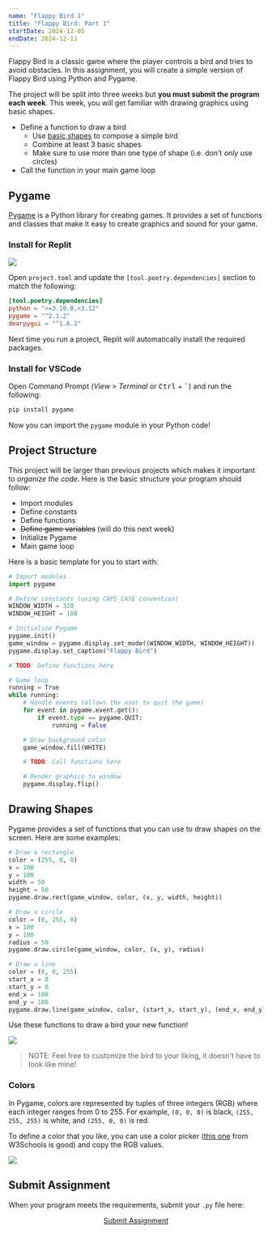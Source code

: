 ```yaml
---
name: "Flappy Bird 1"
title: "Flappy Bird: Part 1"
startDate: 2024-12-05
endDate: 2024-12-11
---
```


Flappy Bird is a classic game where the player controls a bird and tries to avoid obstacles. In this assignment, you will create a simple version of Flappy Bird using Python and Pygame.

The project will be split into three weeks but **you must submit the program each week**. This week, you will get familiar with drawing graphics using basic shapes.

- Define a function to draw a bird
  - Use [basic shapes](#drawing-shapes) to compose a simple bird
  - Combine at least 3 basic shapes
  - Make sure to use more than one type of shape (i.e. don't _only_ use circles)
- Call the function in your main game loop

## Pygame

[Pygame](https://www.pygame.org/news) is a Python library for creating games. It provides a set of functions and classes that make it easy to create graphics and sound for your game.

### Install for Replit

![](/2024/fall/computer-science/images/flappy-bird/replit-project-config.png)

Open `project.toml` and update the `[tool.poetry.dependencies]` section to match the following:

```toml
[tool.poetry.dependencies]
python = ">=3.10.0,<3.12"
pygame = "^2.1.2"
dearpygui = "^1.6.2"
```

Next time you run a project, Replit will automatically install the required packages.

### Install for VSCode

Open Command Prompt (_View_ > _Terminal_ or <kbd>Ctrl</kbd> + <kbd>\`</kbd>) and run the following:

```cmd
pip install pygame
```

Now you can import the `pygame` module in your Python code!

## Project Structure

This project will be larger than previous projects which makes it important to _organize the code_. Here is the basic structure your program should follow:

- Import modules
- Define constants
- Define functions
- ~~Define game variables~~ (will do this next week)
- Initialize Pygame
- Main game loop

Here is a basic template for you to start with:

```python
# Import modules
import pygame

# Define constants (using CAPS_CASE convention)
WINDOW_WIDTH = 320
WINDOW_HEIGHT = 180

# Initialize Pygame
pygame.init()
game_window = pygame.display.set_mode((WINDOW_WIDTH, WINDOW_HEIGHT))
pygame.display.set_caption("Flappy Bird")

# TODO: Define functions here

# Game loop
running = True
while running:
    # Handle events (allows the user to quit the game)
    for event in pygame.event.get():
        if event.type == pygame.QUIT:
            running = False

    # Draw background color
    game_window.fill(WHITE)

    # TODO: Call functions here

    # Render graphics to window
    pygame.display.flip()
```

## Drawing Shapes

Pygame provides a set of functions that you can use to draw shapes on the screen. Here are some examples:

```python
# Draw a rectangle
color = (255, 0, 0)
x = 100
y = 100
width = 50
height = 50
pygame.draw.rect(game_window, color, (x, y, width, height))

# Draw a circle
color = (0, 255, 0)
x = 100
y = 100
radius = 50
pygame.draw.circle(game_window, color, (x, y), radius)

# Draw a line
color = (0, 0, 255)
start_x = 0
start_y = 0
end_x = 100
end_y = 100
pygame.draw.line(game_window, color, (start_x, start_y), (end_x, end_y))
```

Use these functions to draw a bird your new function!

![](/2024/fall/computer-science/images/flappy-bird/shapes-bird.png)

> NOTE: Feel free to customize the bird to your liking, it doesn't have to look like mine!

### Colors

In Pygame, colors are represented by tuples of three integers (RGB) where each integer ranges from 0 to 255. For example, `(0, 0, 0)` is black, `(255, 255, 255)` is white, and `(255, 0, 0)` is red.

To define a color that you like, you can use a color picker ([this one](https://www.w3schools.com/colors/colors_picker.asp) from W3Schools is good) and copy the RGB values.

![](/2024/fall/computer-science/images/flappy-bird/color-picker.png)

## Submit Assignment

When your program meets the requirements, submit your `.py` file here:

<p style="text-align:center">
  <a href="https://docs.google.com/forms/d/e/1FAIpQLScYDoMGO8Nq9oymqr2b7rE4NbYHnIQnNmz6JIL2bpx-U0itDA/viewform?usp=sf_link" target="_blank" class="button">Submit Assignment</a>
</p>
